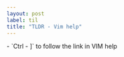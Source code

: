 ```yaml
---
layout: post
label: til
title: "TLDR - Vim help"
---
```


<p>
  
</p>
- `Ctrl - ]` to follow the link in VIM help

